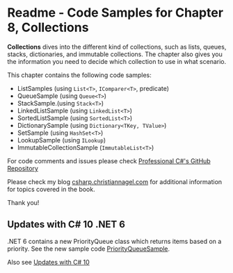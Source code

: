 # Readme - Code Samples for Chapter 8, Collections

**Collections** dives into the different kind of collections, such as lists, queues, stacks, dictionaries, and immutable collections. The chapter also gives you the information you need to decide which collection to use in what scenario.

This chapter contains the following code samples:

* ListSamples (using `List<T>`, `IComparer<T>`, predicate)
* QueueSample (using `Queue<T>`)
* StackSample.(using `Stack<T>`)
* LinkedListSample (using `LinkedList<T>`)
* SortedListSample (using `SortedList<T>`)
* DictionarySample (using `Dictionary<TKey, TValue>`)
* SetSample (using `HashSet<T>`)
* LookupSample (using `ILookup`)
* ImmutableCollectionSample (`ImmutableList<T>`)

For code comments and issues please check [Professional C#'s GitHub Repository](https://github.com/ProfessionalCSharp/ProfessionalCSharp2021)

Please check my blog [csharp.christiannagel.com](https://csharp.christiannagel.com "csharp.christiannagel.com") for additional information for topics covered in the book.

Thank you!

## Updates with C# 10 .NET 6

.NET 6 contains a new PriorityQueue class which returns items based on a priority. See the new sample code [PriorityQueueSample](../../5_More/Collections/PriorityQueueSample/).

Also see [Updates with C# 10](../../Dotnet6Updates.md)